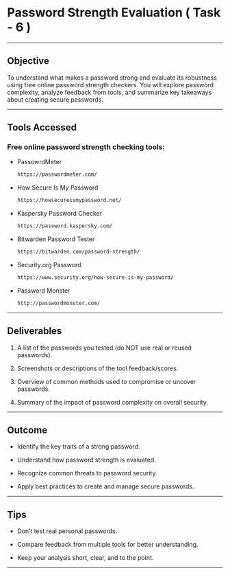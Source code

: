 # Password Strength Evaluation ( Task - 6 )

---
## Objective
To understand what makes a password strong and evaluate its robustness using free online password strength checkers. You will explore password complexity, analyze feedback from tools, and summarize key takeaways about creating secure passwords.

---
## Tools Accessed

### Free online password strength checking tools:
- PassowrdMeter
  ```bash
  https://passwordmeter.com/
  ```
- How Secure Is My Password
  ```bash
  https://howsecureismypassword.net/
  ```
- Kaspersky Password Checker
  ```bash
  https://password.kaspersky.com/
  ```
- Bitwarden Password Tester
  ```bash
  https://bitwarden.com/password-strength/
  ```
- Security.org Password
  ```bash
  https://www.security.org/how-secure-is-my-password/
  ```
- Password Monster
  ```bash
  http://passwordmonster.com/
  ```

---
## Deliverables

1. A list of the passwords you tested (do NOT use real or reused passwords).

2. Screenshots or descriptions of the tool feedback/scores.

3. Overview of common methods used to compromise or uncover passwords.

4. Summary of the impact of password complexity on overall security.
---
## Outcome

- Identify the key traits of a strong password.

- Understand how password strength is evaluated.

- Recognize common threats to password security.

- Apply best practices to create and manage secure passwords.
  
---
## Tips

- Don’t test real personal passwords.

- Compare feedback from multiple tools for better understanding.

- Keep your analysis short, clear, and to the point.

---
